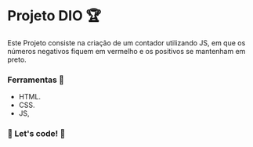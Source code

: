 # Projeto DIO 🏆

Este Projeto consiste na criação de um contador utilizando JS, em que os números negativos fiquem em vermelho e os positivos se mantenham em preto.

### Ferramentas 🔧

* HTML.
* CSS.
* JS,

### 🚀 Let's code! 🚀

